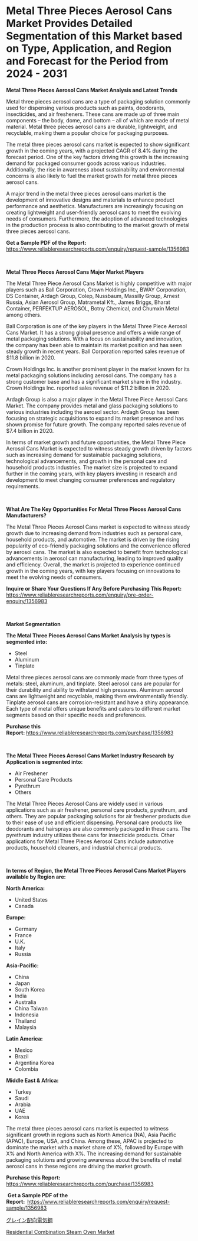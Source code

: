 <p><h1>Metal Three Pieces Aerosol Cans Market Provides Detailed Segmentation of this Market based on Type, Application, and Region and Forecast for the Period from 2024 - 2031</h1></p><p><strong>Metal Three Pieces Aerosol Cans Market Analysis and Latest Trends</strong></p>
<p><p>Metal three pieces aerosol cans are a type of packaging solution commonly used for dispensing various products such as paints, deodorants, insecticides, and air fresheners. These cans are made up of three main components – the body, dome, and bottom – all of which are made of metal material. Metal three pieces aerosol cans are durable, lightweight, and recyclable, making them a popular choice for packaging purposes.</p><p>The metal three pieces aerosol cans market is expected to show significant growth in the coming years, with a projected CAGR of 8.4% during the forecast period. One of the key factors driving this growth is the increasing demand for packaged consumer goods across various industries. Additionally, the rise in awareness about sustainability and environmental concerns is also likely to fuel the market growth for metal three pieces aerosol cans.</p><p>A major trend in the metal three pieces aerosol cans market is the development of innovative designs and materials to enhance product performance and aesthetics. Manufacturers are increasingly focusing on creating lightweight and user-friendly aerosol cans to meet the evolving needs of consumers. Furthermore, the adoption of advanced technologies in the production process is also contributing to the market growth of metal three pieces aerosol cans.</p></p>
<p><strong>Get a Sample PDF of the Report:&nbsp;</strong> <a href="https://www.reliableresearchreports.com/enquiry/request-sample/1356983">https://www.reliableresearchreports.com/enquiry/request-sample/1356983</a></p>
<p>&nbsp;</p>
<p><strong>Metal Three Pieces Aerosol Cans Major Market Players</strong></p>
<p><p>The Metal Three Piece Aerosol Cans Market is highly competitive with major players such as Ball Corporation, Crown Holdings Inc., BWAY Corporation, DS Container, Ardagh Group, Colep, Nussbaum, Massilly Group, Arnest Russia, Asian Aerosol Group, Matrametal Kft., James Briggs, Bharat Container, PERFEKTUP AEROSOL, Botny Chemical, and Chumxin Metal among others.</p><p>Ball Corporation is one of the key players in the Metal Three Piece Aerosol Cans Market. It has a strong global presence and offers a wide range of metal packaging solutions. With a focus on sustainability and innovation, the company has been able to maintain its market position and has seen steady growth in recent years. Ball Corporation reported sales revenue of $11.8 billion in 2020.</p><p>Crown Holdings Inc. is another prominent player in the market known for its metal packaging solutions including aerosol cans. The company has a strong customer base and has a significant market share in the industry. Crown Holdings Inc. reported sales revenue of $11.2 billion in 2020.</p><p>Ardagh Group is also a major player in the Metal Three Piece Aerosol Cans Market. The company provides metal and glass packaging solutions to various industries including the aerosol sector. Ardagh Group has been focusing on strategic acquisitions to expand its market presence and has shown promise for future growth. The company reported sales revenue of $7.4 billion in 2020.</p><p>In terms of market growth and future opportunities, the Metal Three Piece Aerosol Cans Market is expected to witness steady growth driven by factors such as increasing demand for sustainable packaging solutions, technological advancements, and growth in the personal care and household products industries. The market size is projected to expand further in the coming years, with key players investing in research and development to meet changing consumer preferences and regulatory requirements.</p></p>
<p>&nbsp;</p>
<p><strong>What Are The Key Opportunities For Metal Three Pieces Aerosol Cans Manufacturers?</strong></p>
<p><p>The Metal Three Pieces Aerosol Cans market is expected to witness steady growth due to increasing demand from industries such as personal care, household products, and automotive. The market is driven by the rising popularity of eco-friendly packaging solutions and the convenience offered by aerosol cans. The market is also expected to benefit from technological advancements in aerosol can manufacturing, leading to improved quality and efficiency. Overall, the market is projected to experience continued growth in the coming years, with key players focusing on innovations to meet the evolving needs of consumers.</p></p>
<p><strong>Inquire or Share Your Questions If Any Before Purchasing This Report:</strong> <a href="https://www.reliableresearchreports.com/enquiry/pre-order-enquiry/1356983">https://www.reliableresearchreports.com/enquiry/pre-order-enquiry/1356983</a></p>
<p>&nbsp;</p>
<p><strong>Market Segmentation</strong></p>
<p><strong>The Metal Three Pieces Aerosol Cans Market Analysis by types is segmented into:</strong></p>
<p><ul><li>Steel</li><li>Aluminum</li><li>Tinplate</li></ul></p>
<p><p>Metal three pieces aerosol cans are commonly made from three types of metals: steel, aluminum, and tinplate. Steel aerosol cans are popular for their durability and ability to withstand high pressures. Aluminum aerosol cans are lightweight and recyclable, making them environmentally friendly. Tinplate aerosol cans are corrosion-resistant and have a shiny appearance. Each type of metal offers unique benefits and caters to different market segments based on their specific needs and preferences.</p></p>
<p><strong>Purchase this Report:&nbsp;</strong><a href="https://www.reliableresearchreports.com/purchase/1356983">https://www.reliableresearchreports.com/purchase/1356983</a></p>
<p>&nbsp;</p>
<p><strong>The Metal Three Pieces Aerosol Cans Market Industry Research by Application is segmented into:</strong></p>
<p><ul><li>Air Freshener</li><li>Personal Care Products</li><li>Pyrethrum</li><li>Others</li></ul></p>
<p><p>The Metal Three Pieces Aerosol Cans are widely used in various applications such as air freshener, personal care products, pyrethrum, and others. They are popular packaging solutions for air freshener products due to their ease of use and efficient dispensing. Personal care products like deodorants and hairsprays are also commonly packaged in these cans. The pyrethrum industry utilizes these cans for insecticide products. Other applications for Metal Three Pieces Aerosol Cans include automotive products, household cleaners, and industrial chemical products.</p></p>
<p>&nbsp;</p>
<p><strong>In terms of Region, the Metal Three Pieces Aerosol Cans Market Players available by Region are:</strong></p>
<p>
    <p> <strong> North America: </strong>
        <ul>
            <li>United States</li>
            <li>Canada</li>
        </ul>
        </p> 
    <p> <strong> Europe: </strong>
        <ul>
            <li>Germany</li>
            <li>France</li>
            <li>U.K.</li>
            <li>Italy</li>
            <li>Russia</li>
        </ul>
        </p> 
    <p> <strong> Asia-Pacific: </strong>
        <ul>
            <li>China</li>
            <li>Japan</li>
            <li>South Korea</li>
            <li>India</li>
            <li>Australia</li>
            <li>China Taiwan</li>
            <li>Indonesia</li>
            <li>Thailand</li>
            <li>Malaysia</li>
        </ul>
        </p> 
    <p> <strong> Latin America: </strong>
        <ul>
            <li>Mexico</li>
            <li>Brazil</li>
            <li>Argentina Korea</li>
            <li>Colombia</li>
        </ul>
        </p> 
    <p> <strong> Middle East & Africa: </strong>
        <ul>
            <li>Turkey</li>
            <li>Saudi</li>
            <li>Arabia</li>
            <li>UAE</li>
            <li>Korea</li>
        </ul>
    </p>
    </p>
<p><p>The metal three pieces aerosol cans market is expected to witness significant growth in regions such as North America (NA), Asia Pacific (APAC), Europe, USA, and China. Among these, APAC is projected to dominate the market with a market share of X%, followed by Europe with X% and North America with X%. The increasing demand for sustainable packaging solutions and growing awareness about the benefits of metal aerosol cans in these regions are driving the market growth.</p></p>
<p><strong>Purchase this Report: </strong><a href="https://www.reliableresearchreports.com/purchase/1356983">https://www.reliableresearchreports.com/purchase/1356983</a></p>
<p>&nbsp;<strong>Get a Sample PDF of the Report:&nbsp;&nbsp;</strong><a href="https://www.reliableresearchreports.com/enquiry/request-sample/1356983">https://www.reliableresearchreports.com/enquiry/request-sample/1356983</a></p>
<p><strong></strong></p>
<p><p><a href="https://github.com/oqxogxyvqe90775/Market-Research-Report-List-1/blob/main/19414826958.md">グレイン配向電気鋼</a></p><p><a href="https://github.com/RoccoManning/Market-Research-Report-List-4/blob/main/residential-combination-steam-oven-market.md">Residential Combination Steam Oven Market</a></p></p>
